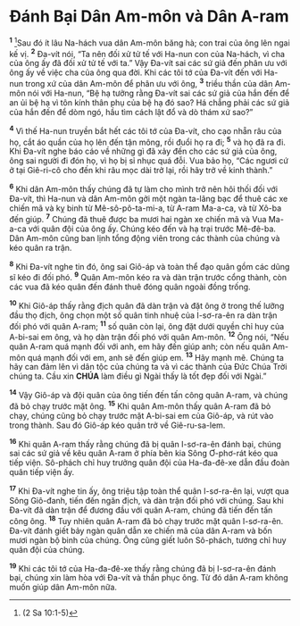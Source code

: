 # Đánh Bại Dân Am-môn và Dân A-ram
<sup><b>1</b></sup> [^1@-62112842-f759-4eab-836c-48cb2ed926ed]Sau đó ít lâu Na-hách vua dân Am-môn băng hà; con trai của ông lên ngai kế vị. <sup><b>2</b></sup> Đa-vít nói, “Ta nên đối xử tử tế với Ha-nun con của Na-hách, vì cha của ông ấy đã đối xử tử tế với ta.” Vậy Đa-vít sai các sứ giả đến phân ưu với ông ấy về việc cha của ông qua đời. Khi các tôi tớ của Đa-vít đến với Ha-nun trong xứ của dân Am-môn để phân ưu với ông, <sup><b>3</b></sup> triều thần của dân Am-môn nói với Ha-nun, “Bệ hạ tưởng rằng Đa-vít sai các sứ giả của hắn đến để an ủi bệ hạ vì tôn kính thân phụ của bệ hạ đó sao? Há chẳng phải các sứ giả của hắn đến để dòm ngó, hầu tìm cách lật đổ và dò thám xứ sao?”

<sup><b>4</b></sup> Vì thế Ha-nun truyền bắt hết các tôi tớ của Đa-vít, cho cạo nhẵn râu của họ, cắt áo quần của họ lên đến tận mông, rồi đuổi họ ra đi; <sup><b>5</b></sup> và họ đã ra đi. Khi Đa-vít nghe báo cáo về những gì đã xảy đến cho các sứ giả của ông, ông sai người đi đón họ, vì họ bị sỉ nhục quá đỗi. Vua bảo họ, “Các ngươi cứ ở tại Giê-ri-cô cho đến khi râu mọc dài trở lại, rồi hãy trở về kinh thành.”

<sup><b>6</b></sup> Khi dân Am-môn thấy chúng đã tự làm cho mình trở nên hôi thối đối với Đa-vít, thì Ha-nun và dân Am-môn gởi một ngàn ta-lâng bạc để thuê các xe chiến mã và kỵ binh từ Mê-sô-pô-ta-mi-a, từ A-ram Ma-a-ca, và từ Xô-ba đến giúp. <sup><b>7</b></sup> Chúng đã thuê được ba mươi hai ngàn xe chiến mã và Vua Ma-a-ca với quân đội của ông ấy. Chúng kéo đến và hạ trại trước Mê-đê-ba. Dân Am-môn cũng ban lịnh tổng động viên trong các thành của chúng và kéo quân ra trận.

<sup><b>8</b></sup> Khi Đa-vít nghe tin đó, ông sai Giô-áp và toàn thể đạo quân gồm các dũng sĩ kéo đi đối phó. <sup><b>9</b></sup> Quân Am-môn kéo ra và dàn trận trước cổng thành, còn các vua đã kéo quân đến đánh thuê đóng quân ngoài đồng trống.

<sup><b>10</b></sup> Khi Giô-áp thấy rằng địch quân đã dàn trận và đặt ông ở trong thế lưỡng đầu thọ địch, ông chọn một số quân tinh nhuệ của I-sơ-ra-ên ra dàn trận đối phó với quân A-ram; <sup><b>11</b></sup> số quân còn lại, ông đặt dưới quyền chỉ huy của A-bi-sai em ông, và họ dàn trận đối phó với quân Am-môn. <sup><b>12</b></sup> Ông nói, “Nếu quân A-ram quá mạnh đối với anh, em hãy đến giúp anh; còn nếu quân Am-môn quá mạnh đối với em, anh sẽ đến giúp em. <sup><b>13</b></sup> Hãy mạnh mẽ. Chúng ta hãy can đảm lên vì dân tộc của chúng ta và vì các thành của Đức Chúa Trời chúng ta. Cầu xin **CHÚA** làm điều gì Ngài thấy là tốt đẹp đối với Ngài.”

<sup><b>14</b></sup> Vậy Giô-áp và đội quân của ông tiến đến tấn công quân A-ram, và chúng đã bỏ chạy trước mặt ông. <sup><b>15</b></sup> Khi quân Am-môn thấy quân A-ram đã bỏ chạy, chúng cũng bỏ chạy trước mặt A-bi-sai em của Giô-áp, và rút vào trong thành. Sau đó Giô-áp kéo quân trở về Giê-ru-sa-lem.

<sup><b>16</b></sup> Khi quân A-ram thấy rằng chúng đã bị quân I-sơ-ra-ên đánh bại, chúng sai các sứ giả về kêu quân A-ram ở phía bên kia Sông Ơ-phơ-rát kéo qua tiếp viện. Sô-phách chỉ huy trưởng quân đội của Ha-đa-đê-xe dẫn đầu đoàn quân tiếp viện ấy.

<sup><b>17</b></sup> Khi Đa-vít nghe tin ấy, ông triệu tập toàn thể quân I-sơ-ra-ên lại, vượt qua Sông Giô-đanh, tiến đến ngăn địch, và dàn trận đối phó với chúng. Sau khi Đa-vít đã dàn trận để đương đầu với quân A-ram, chúng đã tiến đến tấn công ông. <sup><b>18</b></sup> Tuy nhiên quân A-ram đã bỏ chạy trước mặt quân I-sơ-ra-ên. Đa-vít đánh giết bảy ngàn quân dẫn xe chiến mã của dân A-ram và bốn mươi ngàn bộ binh của chúng. Ông cũng giết luôn Sô-phách, tướng chỉ huy quân đội của chúng.

<sup><b>19</b></sup> Khi các tôi tớ của Ha-đa-đê-xe thấy rằng chúng đã bị I-sơ-ra-ên đánh bại, chúng xin làm hòa với Đa-vít và thần phục ông. Từ đó dân A-ram không muốn giúp dân Am-môn nữa.

[^1@-62112842-f759-4eab-836c-48cb2ed926ed]: (2 Sa 10:1-5)